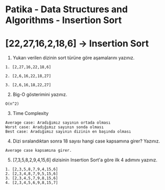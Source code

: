 # Patika - Data Structures and Algorithms - Insertion Sort

# [22,27,16,2,18,6] -> Insertion Sort

1. Yukarı verilen dizinin sort türüne göre aşamalarını yazınız.

```
1. [2,27,16,22,18,6]

2. [2,6,16,22,18,27]

3. [2,6,16,18,22,27]
```

2. Big-O gösterimini yazınız.

```
O(n^2)
```

3. Time Complexity

```
Average case: Aradığımız sayının ortada olması
Worst case: Aradığımız sayının sonda olması
Best case: Aradığımız sayının dizinin en başında olması
```

4. Dizi sıralandıktan sonra 18 sayısı hangi case kapsamına girer? Yazınız.

```
Average case kapsamına girer.
```

5. [7,3,5,8,2,9,4,15,6] dizisinin Insertion Sort'a göre ilk 4 adımını yazınız.

```
1. [2,3,5,8,7,9,4,15,6]
2. [2,3,4,8,7,9,5,15,6]
3. [2,3,4,5,7,9,8,15,6]
4. [2,3,4,5,6,9,8,15,7]
```
